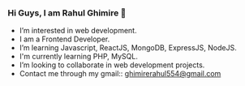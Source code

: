 ### Hi Guys, I am Rahul Ghimire 👋

-  I’m interested in web development.
-  I am a Frontend Developer.
- I’m learning Javascript, ReactJS, MongoDB, ExpressJS, NodeJS.
- I'm currently learning PHP, MySQL.
- I’m looking to collaborate in web development projects.
- Contact me through my gmail:: ghimirerahul554@gmail.com



